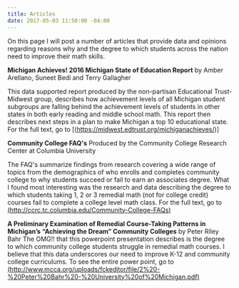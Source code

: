 ```yaml
---
title: Articles
date: 2017-05-03 11:50:00 -04:00
---
```


On this page I will post a number of articles that provide data and opinions regarding reasons why and the degree to which students across the nation need to improve their math skills. 

**Michigan Achieves! 2016 Michigan State of Education Report** by Amber Arellano, Suneet Bedi and Terry Gallagher

This data supported report produced by the non-partisan
Educational Trust-Midwest group, describes how achievement levels of all Michigan student subgroups are falling behind
the achievement levels of students in other states in both early reading and middle school math.  This report then describes next steps in a plan to make Michigan a top 10 educational state.  For the full text, go to [(https://midwest.edtrust.org/michiganachieves/)]

**Community College FAQ's** Produced by the Community College Research Center at Columbia University

The FAQ's summarize findings from research covering a wide range of topics from the demographics of who enrolls and  completes community college to why students succeed or fail to earn an associates degree. What I found most interesting was the research and data describing the degree to which students taking 1, 2 or 3 remedial math (not for college credit) courses fail to complete a college level math class. For the full text, go to [(http://ccrc.tc.columbia.edu/Community-College-FAQs)](http://ccrc.tc.columbia.edu/Community-College-FAQs)

**A Preliminary Examination of Remedial Course-Taking Patterns in Michigan’s “Achieving the Dream” Community Colleges** by Peter Riley Bahr 
The OMG!! that this powerpoint presentation describes is the  degree to which community college students struggle in remedial math courses. I believe that this data underscores our need to improve  K-12 and community college curriculums.  To see the entire power point, go to
[(http://www.mcca.org/uploads/fckeditor/file/2%20-%20Peter%20Bahr%20-%20University%20of%20Michigan.pdf)](http://www.mcca.org/uploads/fckeditor/file/2%20-%20Peter%20Bahr%20-%20University%20of%20Michigan.pdf)
